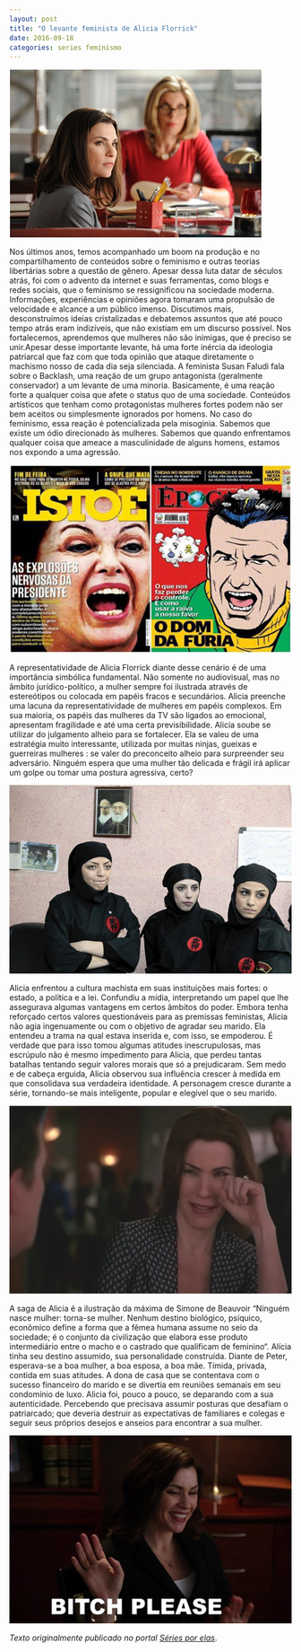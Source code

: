 ```yaml
---
layout: post
title: "O levante feminista de Alicia Florrick"
date: 2016-09-18
categories: series feminismo
---
```


![Alicia_03_home](static/img/texto_03_home.jpeg)

Nos últimos anos, temos acompanhado um boom na produção e no compartilhamento de conteúdos sobre o feminismo e outras teorias 
libertárias sobre a questão de gênero. Apesar dessa luta datar de séculos atrás, foi com o advento da internet e suas ferramentas,
como blogs e redes sociais, que o feminismo se ressignificou na sociedade moderna. Informações, experiências e opiniões agora 
tomaram uma propulsão de velocidade e alcance a um público imenso. Discutimos mais, desconstruímos ideias cristalizadas e 
debatemos assuntos que até pouco tempo atrás eram indizíveis, que não existiam em um discurso possível. Nos fortalecemos, 
aprendemos que mulheres não são inimigas, que é preciso se unir.Apesar desse importante levante, há uma forte inércia da 
ideologia patriarcal que faz com que toda opinião que ataque diretamente o machismo nosso de cada dia seja silenciada. 
A feminista Susan Faludi fala sobre o Backlash, uma reação de um grupo antagonista (geralmente conservador) 
a um levante de uma minoria. Basicamente, é uma reação forte a qualquer coisa que afete o status quo de uma sociedade. 
Conteúdos artísticos que tenham como protagonistas mulheres fortes podem não ser bem aceitos ou simplesmente ignorados por homens. 
No caso do feminismo, essa reação é potencializada pela misoginia. Sabemos que existe um ódio direcionado às mulheres. 
Sabemos que quando enfrentamos qualquer coisa que ameace a masculinidade de alguns homens, estamos nos expondo a uma agressão.

![Alicia_03_01](static/img/texto_03_01.jpg)

A representatividade de Alicia Florrick diante desse cenário é de uma importância simbólica fundamental. 
Não somente no audiovisual, mas no âmbito jurídico-político, a mulher sempre foi ilustrada através de estereótipos ou 
colocada em papéis fracos e secundários. Alicia preenche uma lacuna da representatividade de mulheres em papéis complexos. 
Em sua maioria, os papéis das mulheres da TV são ligados ao emocional, apresentam fragilidade e até uma certa previsibilidade. 
Alicia soube se utilizar do julgamento alheio para se fortalecer. Ela se valeu de uma estratégia muito interessante, 
utilizada por muitas ninjas, gueixas e guerreiras mulheres : se valer do preconceito alheio para surpreender seu adversário. 
Ninguém espera que uma mulher tão delicada e frágil irá aplicar um golpe ou tomar uma postura agressiva, certo?

![Alicia_03_02](static/img/texto_03_02.jpg)

Alicia enfrentou a cultura machista em suas instituições mais fortes: o estado, a política e a lei. Confundiu a mídia, 
interpretando um papel que lhe assegurava algumas vantagens em certos âmbitos do poder. Embora tenha reforçado certos valores
questionáveis para as premissas feministas, Alicia não agia ingenuamente ou com o objetivo de agradar seu marido. Ela entendeu a
trama na qual estava inserida e, com isso, se empoderou. É verdade que para isso tomou algumas atitudes inescrupulosas, 
mas escrúpulo não é mesmo impedimento para Alicia, que perdeu tantas batalhas tentando seguir valores morais que só a 
prejudicaram. Sem medo e de cabeça erguida, Alicia observou sua influência crescer à medida em que consolidava sua verdadeira 
identidade. A personagem cresce durante a série, tornando-se mais inteligente, popular e elegível que o seu marido.

![Alicia_03_03](static/img/texto_03_03.jpg)

A saga de Alicia é a ilustração da máxima de Simone de Beauvoir “Ninguém nasce mulher: torna-se mulher. Nenhum destino biológico,
psíquico, econômico define a forma que a fêmea humana assume no seio da sociedade; é o conjunto da civilização que elabora 
esse produto intermediário entre o macho e o castrado que qualificam de feminino“. Alícia tinha seu destino assumido, sua 
personalidade construída. Diante de Peter, esperava-se a boa mulher, a boa esposa, a boa mãe. Tímida, privada, contida em 
suas atitudes. A dona de casa que se contentava com o sucesso financeiro do marido e se divertia em reuniões semanais em 
seu condomínio de luxo. Alicia foi, pouco a pouco, se deparando com a sua autenticidade. Percebendo que precisava assumir
posturas que desafiam o patriarcado; que deveria destruir as expectativas de familiares e colegas e seguir seus 
próprios desejos e anseios para encontrar a sua mulher.

![Alicia_03_04](static/img/texto_03_04.jpg)

_Texto originalmente publicado no portal [Séries por elas](https://seriesporelas.com.br/o-levante-feminista-de-alicia-florrick/)_. 
